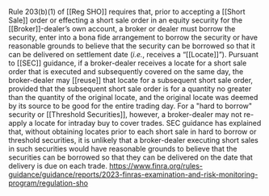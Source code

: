 Rule 203(b)(1) of [[Reg SHO]] requires that, prior to accepting a [[Short Sale]] order or effecting a short sale order in an equity security for the [[Broker]]-dealer’s own account, a broker or dealer must borrow the security, enter into a bona fide arrangement to borrow the security or have reasonable grounds to believe that the security can be borrowed so that it can be delivered on settlement date (_i.e._, receives a “[[Locate]]”). Pursuant to [[SEC]] guidance, if a broker-dealer receives a locate for a short sale order that is executed and subsequently covered on the same day, the broker-dealer may [[reuse]] that locate for a subsequent short sale order, provided that the subsequent short sale order is for a quantity no greater than the quantity of the original locate, and the original locate was deemed by its source to be good for the entire trading day. For a "hard to borrow" security or [[Threshold Securities]], however, a broker-dealer may not re-apply a locate for intraday buy to cover trades. SEC guidance has explained that, without obtaining locates prior to each short sale in hard to borrow or threshold securities, it is unlikely that a broker-dealer executing short sales in such securities would have reasonable grounds to believe that the securities can be borrowed so that they can be delivered on the date that delivery is due on each trade.
https://www.finra.org/rules-guidance/guidance/reports/2023-finras-examination-and-risk-monitoring-program/regulation-sho